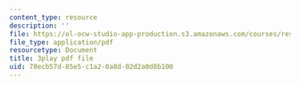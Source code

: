 ```yaml
---
content_type: resource
description: ''
file: https://ol-ocw-studio-app-production.s3.amazonaws.com/courses/res-18-007-calculus-revisited-multivariable-calculus-fall-2011/78ecb57d85e5c1a20a8d02d2a0d8b100_bBKzHydIl2c.pdf
file_type: application/pdf
resourcetype: Document
title: 3play pdf file
uid: 78ecb57d-85e5-c1a2-0a8d-02d2a0d8b100
---
```

